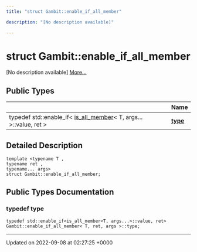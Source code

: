```yaml
---
title: "struct Gambit::enable_if_all_member"

description: "[No description available]"

---
```


# struct Gambit::enable_if_all_member



[No description available] [More...](#detailed-description)

## Public Types

|                | Name           |
| -------------- | -------------- |
| typedef std::enable_if< [is_all_member](/documentation/code/classes/structgambit_1_1is__all__member/)< T, args... >::value, ret > | **[type](/documentation/code/classes/structgambit_1_1enable__if__all__member/#typedef-type)**  |

## Detailed Description

```
template <typename T ,
typename ret ,
typename... args>
struct Gambit::enable_if_all_member;
```

## Public Types Documentation

### typedef type

```
typedef std::enable_if<is_all_member<T, args...>::value, ret> Gambit::enable_if_all_member< T, ret, args >::type;
```


-------------------------------

Updated on 2022-09-08 at 02:27:25 +0000
